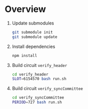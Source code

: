 # Overview

1. Update submodules
    ```bash
    git submodule init
    git submodule update
    ```

1. Install dependencies
    ```bash
    npm install
    ```

2. Build circuit `verify_header`
    ```bash
    cd verify_header
    SLOT=6154570 bash run.sh
    ```

1. Build circuit `verify_syncCommittee`
    ```bash
    cd verify_syncCommittee
    PERIOD=727 bash run.sh
    ```